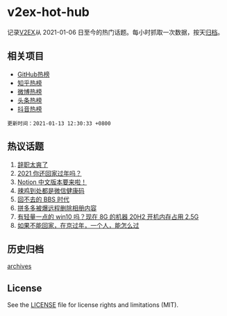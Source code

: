 # v2ex-hot-hub

 记录[V2EX](https://www.v2ex.com/)从 2021-01-06 日至今的热门话题。每小时抓取一次数据，按天[归档](archives)。
 
 ## 相关项目

- [GitHub热榜](https://github.com/lonnyzhang423/github-hot-hub)
- [知乎热榜](https://github.com/lonnyzhang423/zhihu-hot-hub)
- [微博热榜](https://github.com/lonnyzhang423/weibo-hot-hub)
- [头条热榜](https://github.com/lonnyzhang423/toutiao-hot-hub)
- [抖音热榜](https://github.com/lonnyzhang423/douyin-hot-hub)


 `更新时间：2021-01-13 12:30:33 +0800`

## 热议话题

1. [辞职太爽了](https://www.v2ex.com/t/744290)
1. [2021 你还回家过年吗？](https://www.v2ex.com/t/744401)
1. [Notion 中文版本要来啦！](https://www.v2ex.com/t/744395)
1. [辣鸡到处都是微信健康码](https://www.v2ex.com/t/744459)
1. [回不去的 BBS 时代](https://www.v2ex.com/t/744338)
1. [拼多多被爆远程删除相册内容](https://www.v2ex.com/t/744281)
1. [有轻量一点的 win10 吗？现在 8G 的机器 20H2 开机内存占用 2.5G](https://www.v2ex.com/t/744420)
1. [如果不能回家，在京过年，一个人，能怎么过](https://www.v2ex.com/t/744237)

## 历史归档

[archives](archives)

## License

See the [LICENSE](LICENSE) file for license rights and limitations (MIT).
